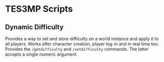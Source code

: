 # TES3MP Scripts
## Dynamic Difficulty
Provides a way to set and store difficulty on a world instance and apply it to
all players. Works after character creation, player log-in and in real time
too. Provides the `/getdifficulty` and `/setdifficulty` commands. The latter
accepts a single numeric argument.

